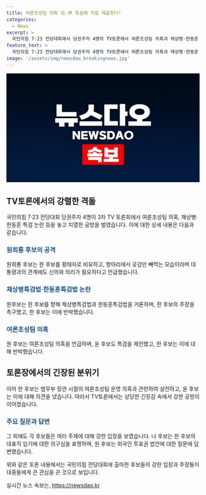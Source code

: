 ```yaml
---
title: 여론조성팀 의혹 元·尹 특검에 직접 제출한다!
categories:
  - News
excerpt: >
  국민의힘 7·23 전당대회에서 당권주자 4명의 TV토론에서 여론조성팀 의혹과 채상병·한동훈 특검 논란으로 공방이 집중됐다. 후보들은 서로의 정치적 입지와 행동에 대한 비판을 펼치며 격돌했고, 전당대회를 향한 긴장감이 높아졌다. 특히 여론조성팀 의혹과 관련하여 주장과 반박이 이어졌으며, 전체적으로 공세가 치열했다. 후보들 간의 의견 충돌과 개인적 공방이 이뤄지며, 7·23 전당대회를 향한 기대감이 더욱 고조되었다.
feature_text: >
  국민의힘 7·23 전당대회에서 당권주자 4명의 TV토론에서 여론조성팀 의혹과 채상병·한동훈 특검 논란으로 공방이 집중됐다. 후보들은 서로의 정치적 입지와 행동에 대한 비판을 펼치며 격돌했고, 전당대회를 향한 긴장감이 높아졌다. 특히 여론조성팀 의혹과 관련하여 주장과 반박이 이어졌으며, 전체적으로 공세가 치열했다. 후보들 간의 의견 충돌과 개인적 공방이 이뤄지며, 7·23 전당대회를 향한 기대감이 더욱 고조되었다.
image: '/assets/img/newsdao_breakingnews.jpg'
---
```


<p><img src="/assets/img/newsdao_breakingnews.jpg" alt="ranknews 속보" /></p>

<h2 data-ke-size="size26">TV토론에서의 강렬한 격돌</h2>

<p>국민의힘 7·23 전당대회 당권주자 4명이 3차 TV 토론회에서 여론조성팀 의혹, 채상병·한동훈 특검 논란 등을 놓고 치열한 공방을 벌였습니다. 이에 대한 상세 내용은 다음과 같습니다.</p>

<h3><b><span style="color: #1a5490;">원희룡 후보의 공격</span></b></h3>

<p>원희룡 후보는 한 후보를 황태자로 비유하고, 항아리에서 곶감만 빼먹는 모습이라며 대통령과의 관계에도 신의와 의리가 필요하다고 언급했습니다.</p>

<h3><b><span style="color: #1a5490;">채상병특검법·한동훈특검법 논란</span></b></h3>

<p>원후보는 한 후보를 향해 채상병특검법과 한동훈특검법을 거론하며, 한 후보의 주장을 촉구했고, 한 후보는 이에 반박했습니다.</p>

<h3><b><span style="color: #1a5490;">여론조성팀 의혹</span></b></h3>

<p>원 후보는 여론조성팀 의혹을 언급하며, 윤 후보도 특검을 제안했고, 한 후보는 이에 대해 반박했습니다.</p>

<h2 data-ke-size="size26">토론장에서의 긴장된 분위기</h2>

<p>이어 한 후보는 법무부 장관 시절의 여론조성팀 운영 의혹과 관련하여 설전하고, 윤 후보는 이에 대해 의견을 냈습니다. 따라서 TV토론에서는 상당한 긴장감 속에서 강한 공방이 이어졌습니다.</p>

<h3><b><span style="color: #1a5490;">주요 질문과 답변</span></b></h3>

<p>그 외에도 각 후보들은 여러 주제에 대해 강한 입장을 보였습니다. 나 후보는 한 후보의 대표직 임기에 대한 의구심을 표명하며, 원 후보는 외국인 투표권 법안에 대한 질문에 답변했습니다.</p>

<p>위와 같은 토론 내용에서는 국민의힘 전당대회에 출마한 후보들의 강한 입장과 주장들이 대중들에게 큰 관심을 끈 것으로 보입니다.</p>
실시간 뉴스 속보는, <a href="https://newsdao.kr" rel="dofollow">https://newsdao.kr</a>



